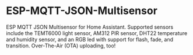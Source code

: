 # ESP-MQTT-JSON-Multisensor
ESP MQTT JSON Multisensor for Home Assistant. Supported sensors include the TEMT6000 light sensor, AM312 PIR sensor, DHT22 temperature and humidity sensor, and an RGB led with support for flash, fade, and transition. Over-The-Air (OTA) uploading, too! 
